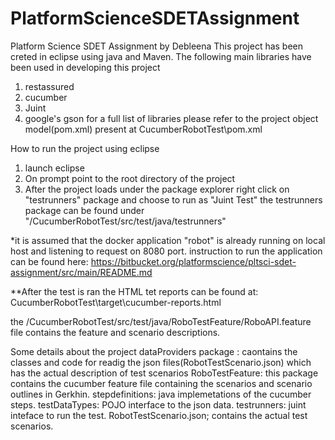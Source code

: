 # PlatformScienceSDETAssignment
Platform Science SDET Assignment by Debleena
This project has been creted in eclipse using java and Maven.
The following main libraries have been used in developing this project
1) restassured
2) cucumber
3) Juint
4) google's gson
for a full list of libraries please refer to the project object model(pom.xml) present at CucumberRobotTest\pom.xml

How to run the project using eclipse
1) launch eclipse 
2) On prompt point to the root directory of the project
3) After the project loads under the package explorer right click on "testrunners" package and choose to run as "Juint Test"
the testrunners package can be found under "/CucumberRobotTest/src/test/java/testrunners"

*it is assumed that the docker application "robot" is already running on local host and listening to request on 8080 port.
instruction to run the application can be found here: https://bitbucket.org/platformscience/pltsci-sdet-assignment/src/main/README.md

**After the test is ran the HTML tet reports can be found at: CucumberRobotTest\target\cucumber-reports.html

the /CucumberRobotTest/src/test/java/RoboTestFeature/RoboAPI.feature file contains the feature and scenario descriptions.

Some details about the project
dataProviders package : caontains the classes and code for readig the json files(RobotTestScenario.json) which has the actual description of test scenarios
RoboTestFeature: this package contains the cucumber feature file containing the scenarios and scenario outlines in Gerkhin.
stepdefinitions: java implemetations of the cucumber steps.
testDataTypes: POJO interface to the json data.
testrunners: juint inteface to run the test.
RobotTestScenario.json; contains the actual test scenarios.
